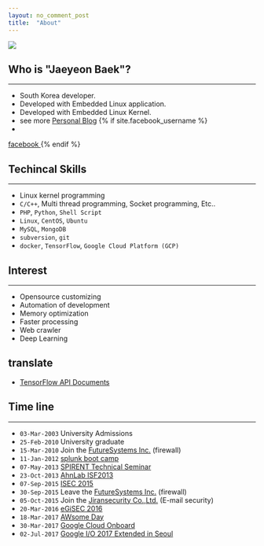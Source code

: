 ```yaml
---
layout: no_comment_post
title:  "About"
---
```


<img src="https://avatars0.githubusercontent.com/u/10207709?v=3&s=466"  style="max-width:100%;max-height:100%;">

## **Who is "Jaeyeon Baek"?**
----
* South Korea developer. 
* Developed with Embedded Linux application. 
* Developed with Embedded Linux Kernel.
* see more [Personal Blog](http://jybaek.tistory.com/)
{% if site.facebook_username %}
* <a href="https://www.facebook.com/{{ site.facebook_username }}">
<i class="fa fa-facebook"></i> facebook
</a>
{% endif %}


## **Techincal Skills**
----
* Linux kernel programming
* `C/C++`, Multi thread programming, Socket programming, Etc..
* `PHP`, `Python`, `Shell Script`
* `Linux`, `CentOS`, `Ubuntu`
* `MySQL`, `MongoDB`
* `subversion`, `git`
* `docker`, `TensorFlow`, `Google Cloud Platform (GCP)`

## **Interest**
----
* Opensource customizing
* Automation of development
* Memory optimization  
* Faster processing
* Web crawler
* Deep Learning

## **translate**
* [TensorFlow API Documents](https://github.com/tensorflowkorea/tensorflow-kr/pulls?q=is%3Apr+author%3Ajybaek+is%3Aclosed)

## **Time line**
----
* `03-Mar-2003` University Admissions
* `25-Feb-2010` University graduate
* `15-Mar-2010` Join the [FutureSystems Inc.](http://www.future.co.kr) (firewall)
* `11-Jan-2012` [splunk boot camp](http://jybaek.tistory.com/193)
* `07-May-2013` [SPIRENT Technical Seminar](http://jybaek.tistory.com/292)
* `23-Oct-2013` [AhnLab ISF2013](http://jybaek.tistory.com/345)
* `07-Sep-2015` [ISEC 2015](http://jybaek.tistory.com/441)
* `30-Sep-2015` Leave the [FutureSystems Inc.](http://www.future.co.kr) (firewall)
* `05-Oct-2015` Join the [Jiransecurity Co.,Ltd.](https://www.jiransecurity.com) (E-mail security)
* `20-Mar-2016` [eGiSEC 2016](http://jybaek.tistory.com/518)
* `18-Mar-2017` [AWsome Day](http://jybaek.tistory.com/595)
* `30-Mar-2017` [Google Cloud Onboard](http://jybaek.tistory.com/603)
* `02-Jul-2017` [Google I/O 2017 Extended in Seoul](http://jybaek.tistory.com/655)
